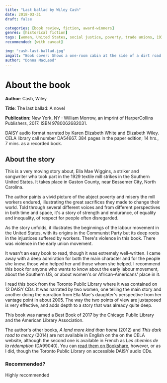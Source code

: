 ```yaml
---
title: "Last ballad by Wiley Cash"
date: 2018-03-31
draft: false

categories: [book review, fiction, award-winners]
genres: [historical fiction]
tags: [women, United States, social justice, poverty, trade unions, 1930s, 2000s]
recommended: [with caveat]

img: "cash-last-ballad.jpg"
imgalt: "Book cover: Shows a one-room cabin at the side of a dirt road which winds into the background, pictured at either dawn or dusk, as indicated by the reddening sky in the distance."
author: "Donna MacLeod"
---
```


# About the book

**Author**: Cash, Wiley

**Title**: The last ballad: A novel

**Publication**: New York, NY : William Morrow, an imprint of HarperCollins Publishers, 2017. ISBN 9780062682031.

DAISY audio format narrated by Karen Elizabeth White and Elizabeth Wiley. CELA library call number DA54667. 384 pages in the paper edition; 14 hrs., 7 mins. as a recorded book.

## About the story

This is a very moving story about, Ella Mae Wiggins, a striker and songwriter who took part in the 1929 textile mill strikes in the Southern United States. It takes place in Gaston County, near Bessemer City, North Carolina.

The author paints a vivid picture of the abject poverty and misery the mill workers endured, illustrating the great sacrifices they made to change their world. Told through several different voices and from different perspectives in both time and space, it's a story of strength and endurance, of equality and inequality, of respect for people often disregarded.

As the story unfolds, it illustrates the beginnings of the labour movement in the United States, with its origins in the Communist Party but its deep roots in the injustices suffered by workers. There's violence in this book. There was violence in the early union movement.

It wasn't an easy book to read, though it was extremely well-written. I came away with a deep admiration for both the main character and for the people she knew, those who helped her and those whom she helped. I recommend this book for anyone who wants to know about the early labour movement, about the Southern US, or about women's or African-Americans' place in it.

I read this book from the Toronto Public Library where it was contained on 12 DAISY CDs. It was narrated by two women, one telling the main story and another doing the narration from Ella Mae's daughter's perspective from her vantage point in about 2005. The way the two points of view are juxtaposed is very effective, and adds depth to a story that was already quite deep.

This book was named a Best Book of 2017 by the Chicago Public Library and the American Library Association.

The author's other books, *A land more kind than home* (2012) and *This dark road to mercy* (2014) are not available in English on the on the CELA website, although the second one is available in French as *Les chemins de la rédemption* (DA99040). You can [read them on Bookshare](https://www.bookshare.org/search?sortOrder=RELEVANCE&amp;authorFilter=Wiley+Cash&amp;language=&amp;categories=Literature+and+Fiction&amp;_categories=on&amp;offset=0&amp;keyword=cash%2C+wiley), however, or as I did, though the Toronto Public Library on accessible DAISY audio CDs.

### Recommended?

Highly recommended